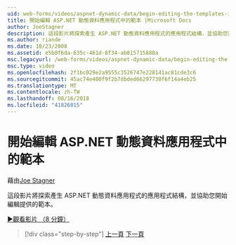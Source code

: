 ```yaml
---
uid: web-forms/videos/aspnet-dynamic-data/begin-editing-the-templates-in-aspnet-dynamic-data-applications
title: 開始編輯 ASP.NET 動態資料應用程式中的範本 |Microsoft Docs
author: JoeStagner
description: 這段影片將探索產生 ASP.NET 動態資料應用程式的應用程式結構，並協助您開始編輯提供的範本。
ms.author: riande
ms.date: 10/23/2008
ms.assetid: e5b0f6da-635c-461d-8f34-ab815715888a
msc.legacyurl: /web-forms/videos/aspnet-dynamic-data/begin-editing-the-templates-in-aspnet-dynamic-data-applications
msc.type: video
ms.openlocfilehash: 2f1bc029e2a9555c3526747e228141ac81cde3c6
ms.sourcegitcommit: 45ac74e400f9f2b7dbded66297730f6f14a4eb25
ms.translationtype: MT
ms.contentlocale: zh-TW
ms.lasthandoff: 08/16/2018
ms.locfileid: "41826015"
---
```

<a name="begin-editing-the-templates-in-aspnet-dynamic-data-applications"></a>開始編輯 ASP.NET 動態資料應用程式中的範本
====================
藉由[Joe Stagner](https://github.com/JoeStagner)

這段影片將探索產生 ASP.NET 動態資料應用程式的應用程式結構，並協助您開始編輯提供的範本。

[&#9654;觀看影片 （8 分鐘）](https://channel9.msdn.com/Blogs/ASP-NET-Site-Videos/begin-editing-the-templates-in-aspnet-dynamic-data-applications)

> [!div class="step-by-step"]
> [上一頁](getting-started-with-dynamic-data.md)
> [下一頁](begin-modifying-dynamic-data-applications-with-url-routing.md)
